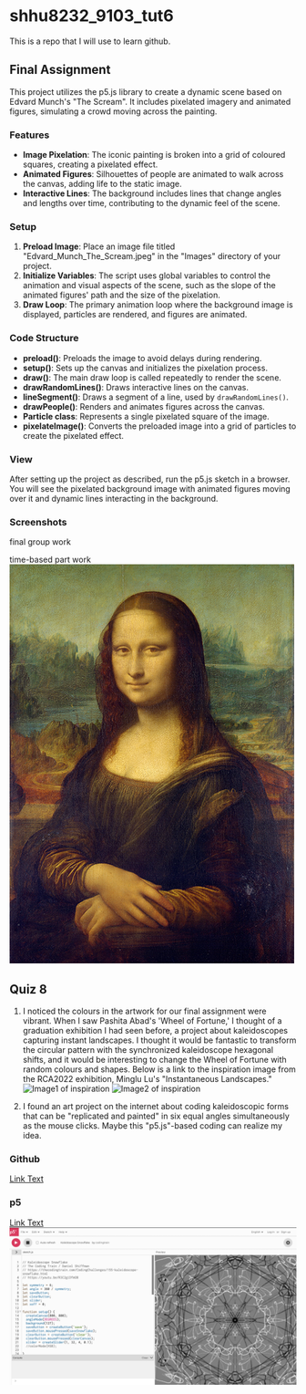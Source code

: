# shhu8232_9103_tut6

This is a repo that I will use to learn github.

## Final Assignment

This project utilizes the p5.js library to create a dynamic scene based on Edvard Munch's "The Scream". It includes pixelated imagery and animated figures, simulating a crowd moving across the painting.

### Features

- **Image Pixelation**: The iconic painting is broken into a grid of coloured squares, creating a pixelated effect.
- **Animated Figures**: Silhouettes of people are animated to walk across the canvas, adding life to the static image.
- **Interactive Lines**: The background includes lines that change angles and lengths over time, contributing to the dynamic feel of the scene.

### Setup
1. **Preload Image**: Place an image file titled "Edvard_Munch_The_Scream.jpeg" in the "Images" directory of your project.
2. **Initialize Variables**: The script uses global variables to control the animation and visual aspects of the scene, such as the slope of the animated figures' path and the size of the pixelation.
3. **Draw Loop**: The primary animation loop where the background image is displayed, particles are rendered, and figures are animated.

### Code Structure
- **preload()**: Preloads the image to avoid delays during rendering.
- **setup()**: Sets up the canvas and initializes the pixelation process.
- **draw()**: The main draw loop is called repeatedly to render the scene.
- **drawRandomLines()**: Draws interactive lines on the canvas.
- **lineSegment()**: Draws a segment of a line, used by `drawRandomLines()`.
- **drawPeople()**: Renders and animates figures across the canvas.
- **Particle class**: Represents a single pixelated square of the image.
- **pixelateImage()**: Converts the preloaded image into a grid of particles to create the pixelated effect.

### View
After setting up the project as described, run the p5.js sketch in a browser. You will see the pixelated background image with animated figures moving over it and dynamic lines interacting in the background.

### Screenshots
final group work

time-based part work
![Screenshot1 of my final work](readmeImages/Mona_Lisa_by_Leonardo_da_Vinci_500_x_700.jpg)

## Quiz 8

1. I noticed the colours in the artwork for our final assignment were vibrant. When I saw Pashita Abad's 'Wheel of Fortune,' I thought of a graduation exhibition I had seen before, a project about kaleidoscopes capturing instant landscapes. I thought it would be fantastic to transform the circular pattern with the synchronized kaleidoscope hexagonal shifts, and it would be interesting to change the Wheel of Fortune with random colours and shapes. Below is a link to the inspiration image from the RCA2022 exhibition, Minglu Lu's "Instantaneous Landscapes."
![Image1 of inspiration](https://res.cloudinary.com/rca2020/image/upload/w_1920/rca2022/62aabed0d33372b7215f121e-466219)
![Image2 of inspiration](https://res.cloudinary.com/rca2020/image/upload/w_1920/rca2022/62aabed0d33372b7215f121e-517283)

2. I found an art project on the internet about coding kaleidoscopic forms that can be "replicated and painted" in six equal angles simultaneously as the mouse clicks. Maybe this "p5.js"-based coding can realize my idea.
### Github
[Link Text](https://github.com/CodingTrain/Code-of-Conduct)
### p5
[Link Text](https://editor.p5js.org/codingtrain/sketches/JbWCVPX5a)
![An image of the Mona Lisa](readmeImages/screenshot_kl.png)
